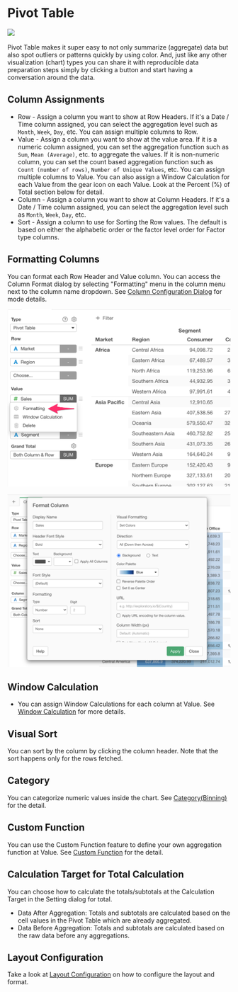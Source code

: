 # Pivot Table

![](images/pivot.png)

Pivot Table makes it super easy to not only summarize (aggregate) data but also spot outliers or patterns quickly by using color. And, just like any other visualization (chart) types you can share it with reproducible data preparation steps simply by clicking a button and start having a conversation around the data.


## Column Assignments

* Row - Assign a column you want to show at Row Headers. If it's a Date / Time column assigned, you can select the aggregation level such as `Month`, `Week`, `Day`, etc. You can assign multiple columns to Row.   
* Value - Assign a column you want to show at the value area. If it is a numeric column assigned, you can set the aggregation function such as `Sum`, `Mean (Average)`, etc. to aggregate the values. If it is non-numeric column, you can set the count based aggregation function such as `Count (number of rows)`, `Number of Unique Values`, etc. You can assign multiple columns to Value. You can also assign a Window Calculation for each Value from the gear icon on each Value. Look at the Percent (%) of Total section below for detail.  
* Column - Assign a column you want to show at Column Headers. If it's a Date / Time column assigned, you can select the aggregation level such as `Month`, `Week`, `Day`, etc.
* Sort - Assign a column to use for Sorting the Row values. The default is based on either the alphabetic order or the factor level order for Factor type columns.


## Formatting Columns

You can format each Row Header and Value column. You can access the Column Format dialog by selecting "Formatting" menu in the column menu next to the column name dropdown. See 
[Column Configuration Dialog](column-configuration-dialog.md) for mode details.

![](images/pivot-format1.png)

![](images/pivot-format2.png)


## Window Calculation 

* You can assign Window Calculations for each column at Value. See [Window Calculation](window-calc.md) for more details.


## Visual Sort 

You can sort by the column by clicking the column header. Note that the sort happens only for the rows fetched. 

## Category 

You can categorize numeric values inside the chart. See [Category(Binning)](category.md) for the detail.


## Custom Function

You can use the Custom Function feature to define your own aggregation function at Value. See [Custom Function](custom-function.md) for the detail.


## Calculation Target for Total Calculation

You can choose how to calculate the totals/subtotals at the Calculation Target in the Setting dialog for total.

* Data After Aggregation: Totals and subtotals are calculated based on the cell values in the Pivot Table which are already aggregated. 
* Data Before Aggregation: Totals and subtotals are calculated based on the raw data before any aggregations. 


## Layout Configuration

Take a look at [Layout Configuration](layout.md) on how to configure the layout and format. 



